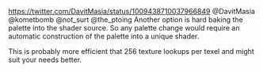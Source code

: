 https://twitter.com/DavitMasia/status/1009438710037966849 @DavitMasia @kometbomb @not_surt @the_ptoing Another option is hard baking the palette into the shader source. So any palette change would require an automatic construction of the palette into a unique shader.

This is probably more efficient that 256 texture lookups per texel and might suit your needs better.